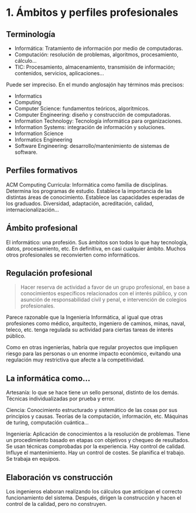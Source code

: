 # 1. Ámbitos y perfiles profesionales

## Terminología

+ Informática: Tratamiento de información por medio de computadoras.
+ Computación: resolución de problemas, algoritmos, procesamiento, cálculo...
+ TIC: Procesamiento, almacenamiento, transmisión de información; contenidos, servicios, aplicaciones...

Puede ser impreciso. En el mundo anglosajón hay términos más precisos:

+ Informatics
+ Computing
+ Computer Science: fundamentos teóricos, algorítmicos.
+ Computer Engineering: diseño y construcción de computadoras.
+ Information Technology: Tecnología informática para organizaciones.
+ Information Systems: integración de información y soluciones.
+ Information Science
+ Informatics Engineering
+ Software Engineering: desarrollo/mantenimiento de sistemas de software.


## Perfiles formativos

ACM Computing Curricula: Informática como familia de disciplinas. Determina los programas de estudio. Establece la importancia de las distintas áreas de conocimiento. Establece las capacidades esperadas de los graduados. Diversidad, adaptación, acreditación, calidad, internacionalización...


## Ámbito profesional

El informático: una profesión. Sus ámbitos son todos lo que hay tecnología, datos, procesamiento, etc. En definitiva, en casi cualquier ámbito. Muchos otros profesionales se reconvierten como informáticos.


## Regulación profesional

> Hacer reserva de actividad a favor de un grupo profesional, en base a conocimientos específicos relacionados con el interés público, y con asunción de responsabilidad civil y penal, e intervención de colegios profesionales.

Parece razonable que la Ingeniería Informática, al igual que otras profesiones como médico, arquitecto, ingeniero de caminos, minas, naval, teleco, etc. tenga regulada su actividad para ciertas tareas de interés público.

Como en otras ingenierías, habría que regular proyectos que impliquen riesgo para las personas o un enorme impacto económico, evitando una regulación muy restrictiva que afecte a la competitividad.


## La informática como...

Artesanía: lo que se hace tiene un sello personal, distinto de los demás. Técnicas individualizadas por prueba y error.

Ciencia: Conocimiento estructurado y sistemático de las cosas por sus principios y causas. Teorías de la computación, información, etc. Máquinas de turing, computación cuántica...

Ingeniería: Aplicación de conocimientos a la resolución de problemas. Tiene un procedimiento basado en etapas con objetivos y chequeo de resultados. Se usan técnicas comprobadas por la experiencia. Hay control de calidad. Influye el mantenimiento. Hay un control de costes. Se planifica el trabajo. Se trabaja en equipos.


## Elaboración vs construcción

Los ingenieros elaboran realizando los cálculos que anticipan el correcto funcionamiento del sistema. Después, dirigen la construcción y hacen el control de la calidad, pero no construyen.
